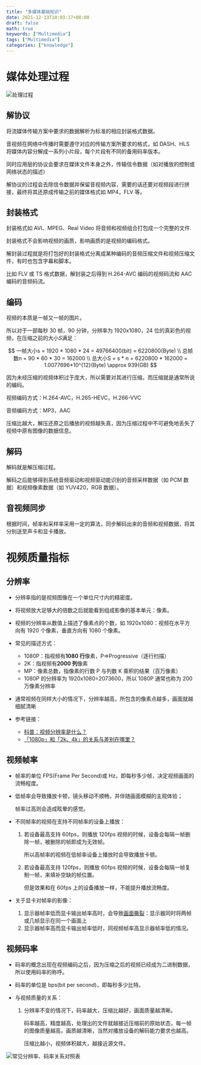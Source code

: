 ```yaml
---
title: "多媒体基础知识"
date: 2021-12-13T10:03:17+08:00
draft: false
math: true
keywords: ["Multimedia"]
tags: ["Multimedia"]
categories: ["knowledge"]
---
```


# 媒体处理过程

![处理过程](https://s2.loli.net/2021/12/13/8zFCbNiSJjxPoAH.png)

## 解协议

将流媒体传输方案中要求的数据解析为标准的相应封装格式数据。

音视频在网络中传播时需要遵守对应的传输方案所要求的格式，如 DASH、HLS 将媒体内容分解成一系列小片段，每个片段有不同的备用码率版本。

同时应用层的协议会要求在媒体文件本身之外，传输信令数据（如对播放的控制或网络状态的描述）

解协议的过程会去除信令数据并保留音视频内容，需要的话还要对视频段进行拼接，最终将其还原成传输之前的媒体格式如 MP4，FLV 等。

## 封装格式

封装格式如 AVI、MPEG、Real Video 将音频和视频组合打包成一个完整的文件.

封装格式不会影响视频的画质，影响画质的是视频的编码格式。

解封装过程就是将打包好的封装格式分离成某种编码的音频压缩文件和视频压缩文件，有时也包含字幕和脚本。

比如 FLV 或 TS 格式数据，解封装之后得到 H.264-AVC 编码的视频码流和 AAC 编码的音频码流。

## 编码

视频的本质是一帧又一帧的图片。

所以对于一部每秒 30 帧，90 分钟，分辨率为 1920x1080，24 位的真彩色的视频，在压缩之前的大小$S$满足：

$$
一帧大小s = 1920 * 1080 * 24 = 49766400(bit) = 6220800(Byte)
\\
总帧数n = 90 * 60 * 30 = 162000
\\
总大小S = s * n = 6220800 * 162000 = 1.0077696*10^{12}(Byte) \approx 939(GB)
$$

因为未经压缩的视频体积过于庞大，所以需要对其进行压缩，而压缩就是通常所说的编码。

视频编码方式：H.264-AVC，H.265-HEVC，H.266-VVC

音频编码方式：MP3，AAC

压缩比越大，解压还原之后播放的视频越失真，因为压缩过程中不可避免地丢失了视频中原有图像的数据信息。

## 解码

解码就是解压缩过程。

解码之后能够得到系统音频驱动和视频驱动能识别的音频采样数据（如 PCM 数据）和视频像素数据（如 YUV420，RGB 数据）。

## 音视频同步

根据时间，帧率和采样率采用一定的算法，同步解码出来的音频和视频数据，将其分别送至声卡和显卡播放。

# 视频质量指标

## 分辨率

- 分辨率指的是视频图像在一个单位尺寸内的精密度。

- 将视频放大足够大的倍数之后就能看到组成影像的基本单元：像素。

- 视频的分辨率从数值上描述了像素点的个数，如 1920x1080：视频在水平方向有 1920 个像素，垂直方向有 1080 个像素。

- 常见的描述方式：
  - 1080P：指视频有**1080 行**像素，P=>Progressive（逐行扫描）
  - 2K：指视频有**2000 列**像素
  - MP：像素总数，指像素的行数 P 与列数 K 乘积的结果（百万像素）
  - 1080P 的分辨率为 1920x1080=2073600，所以 1080P 通常也称为 200 万像素分辨率
- 通常视频在同样大小的情况下，分辨率越高，所包含的像素点越多，画面就越细腻清晰

- 参考链接：
  - [科普：视频分辨率是什么？](https://www.reneelab.com.cn/m/2k-4k-video-resolution.html)
  - [「1080p」和「2k、4k」的关系与差别在哪里？](https://www.zhihu.com/question/24205632/answer/648608086)

## 视频帧率

- 帧率的单位 FPS(Frame Per Second)或 Hz，即每秒多少帧，决定视频画面的流畅程度。

- 低帧率会导致播放卡顿，镜头移动不顺畅，并伴随画面模糊的主观体验；

  帧率过高则会造成眩晕的感觉。

- 不同帧率的视频在支持不同帧率的设备上播放：

  1. 若设备最高支持 60fps，则播放 120fps 视频的时候，设备会每隔一帧删除一帧，被删除的帧即成为无效帧。

     所以高帧率的视频在低帧率设备上播放时会导致播放卡顿。

  2. 若设备最高支持 120fps，则播放 60fps 视频的时候，设备会每隔一帧复制一帧，来填补空缺的帧位置。

     但是效果和在 60fps 上的设备播放一样，不能提升播放流畅度。

- 关于显卡对帧率的影像：

  1. 显示器帧率低而显卡输出帧率高时，会导致[画面撕裂](https://zh.wikipedia.org/wiki/%E7%95%AB%E9%9D%A2%E6%92%95%E8%A3%82)：显示器同时将两帧或几帧显示在同一个画面上
  2. 显示器帧率高而显卡输出帧率低时，同视频帧率高显示器帧率低的情况。

## 视频码率

- 码率的概念出现在视频编码之后，因为压缩之后的视频已经成为二进制数据，所以使用码率的称呼。

- 码率的单位是 bps(bit per second)，即每秒多少比特。

- 与视频质量的关系：

  1. 分辨率不变的情况下，码率越大，压缩比越好，画面质量越清晰。

     码率越高，精度越高，处理出的文件就越接近压缩前的原始状态，每一帧的图像质量越高，画质越清晰，当然对播放设备的解码能力要求也越高。

     压缩比越小，视频体积越大，越接近源文件。

![常见分辨率、码率关系对照表](https://s2.loli.net/2021/12/13/TBDfa7CI2RwHzZK.png)
